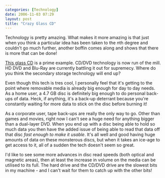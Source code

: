 ```yaml
---
categories: [Technology]
date: 2006-11-03 07:29
layout: post
title: "Crazy Glass CD"
---
```

Technology is pretty amazing. What makes it more amazing is that just when you think a particular idea has been taken to the <em>n</em>th degree and couldn't go much further, another boffin comes along and shows that there is more that can be done!

<a href="http://www.theinquirer.net/default.aspx?article=35267" title="Glass CD developed" target="_blank">This glass CD</a> is a prime example. CD/DVD technology is now run of the mill. HD DVD and Blu-Ray are currently battling it out for supremecy. Where do you think the secondary storage technology will end up?

Even though this tech is tres cool, I personally feel that it's getting to the point where removable media is already big enough for day to day needs. As a home user, a 4.7 GB disc is definitely big enough to do personal back-ups of data. Heck, if anything, it's a back-up deterrant because you're constantly waiting for more data to stick on the disc before burning it!

As a corporate user, tape back-ups are really the only way to go. Other than games and movies, right now I can't see a huge need for anything bigger than a dual-layer DVD. When you end up with a disc being able to hold so much data you then have the added issue of being able to read that data off that disc <em>fast enough to make it usable</em>. It's all well and good having huge amounts of data on these monsterous discs, but when it takes an ice-age to get access to it, all of a sudden the tech doesn't seem so great.

I'd like to see some more advances in disc read speeds (both optical and magnetic areas), then at least the increase in volume on the media can be utilised to its full.  The hard drive and the CD/DVD drive are the slowest bits in my machine - and I can't wait for them to catch up with the other bits!
